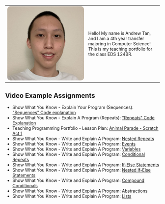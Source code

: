 <table>
<tr>
<td width="250">
  <img src="Images/ID_image_downsized.jpg" alt="Profile" width="250" style="border-radius:10px;">
</td>
<td>
  Hello! My name is Andrew Tan, and I am a 4th year transfer majoring in Computer Science! This is my teaching portfolio for the class EDS 124BR.
</td>
</tr>
</table>

## Video Example Assignments 
- Show What You Know - Explain Your Program (Sequences): ["Sequences" Code explanation](https://www.youtube.com/watch?v=MnFG8rBwrQA)
- Show What You Know - Explain A Program (Repeats): ["Repeats" Code Explanation](https://www.youtube.com/watch?v=EN5GcgWX3rI)
- Teaching Programming Portfolio - Lesson Plan: [Animal Parade - Scratch Act 1](https://www.youtube.com/watch?v=H-6wrmXzZs8)
- Show What You Know - Write and Explain A Program: [Nested Repeats](https://www.youtube.com/watch?v=_TCchITTtQc)
- Show What You Know - Write and Explain A Program: [Events](https://www.youtube.com/watch?v=Iu_lKqcjz5k)
- Show What You Know - Write and Explain A Program: [Variables](https://www.youtube.com/watch?v=mLCekQZbIys)
- Show What You Know - Write and Explain A Program: [Conditional Repeats](https://www.youtube.com/watch?v=uzH-JPtVdc4)
- Show What You Know - Write and Explain A Program: [If-Else Statements](https://www.youtube.com/watch?v=ZHWv4ggii0o)
- Show What You Know - Write and Explain A Program: [Nested If-Else Statements](https://www.youtube.com/watch?v=ePeO5eF4fPk)
- Show What You Know - Write and Explain A Program: [Compound Conditionals](https://www.youtube.com/watch?v=0EdfZJaRL9A)
- Show What You Know - Write and Explain A Program: [Abstractions](https://www.youtube.com/watch?v=7IivfrtMX8Q)
- Show What You Know - Write and Explain A Program: [Lists](https://www.youtube.com/watch?v=8Kf9ojLxLts)
